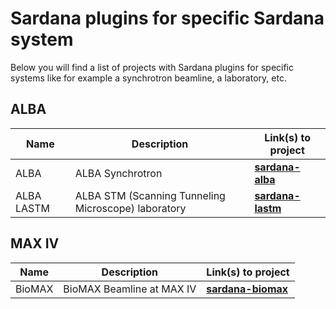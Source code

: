 # Sardana plugins for specific Sardana system

Below you will find a list of projects with Sardana plugins for specific 
systems like for example a synchrotron beamline, a laboratory, etc.

## ALBA

| Name | Description | Link(s) to project |
| ---- | ----------- | ------------ |
| ALBA | ALBA Synchrotron | [**sardana-alba**](https://github.com/ALBA-Synchrotron/sardana-alba) |
| ALBA LASTM | ALBA STM (Scanning Tunneling Microscope) laboratory | [**sardana-lastm**](https://github.com/ALBA-Synchrotron/sardana-lastm) |

## MAX IV

| Name | Description | Link(s) to project |
| ---- | ----------- | ------------ |
| BioMAX | BioMAX Beamline at MAX IV | [**sardana-biomax**](https://github.com/MaxIV-KitsControls/sardana-biomax) |
